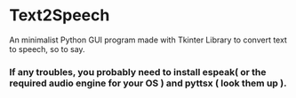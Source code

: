 # Text2Speech
An minimalist Python GUI program made with Tkinter Library to convert text to speech, so to say.
<h3>If any troubles, you probably need to install espeak( or the required audio engine for your OS ) and pyttsx ( look them up ).
